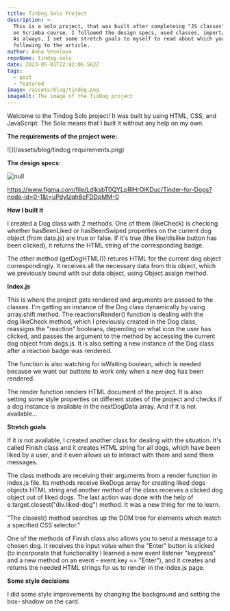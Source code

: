 ```yaml
---
title: TinDog Solo Project
description: >-
  This is a solo project, that was built after completeing "JS classes" module
  on Scrimba course. I followed the design specs, used classes, import/export.
  As always, I set some stretch goals to myself to read about which you can by
  following to the article. 
author: Anna Veselova
repoName: tindog-solo
date: 2023-05-01T22:42:06.562Z
tags:
  - post
  - featured
image: /assets/blog/tindog.png
imageAlt: The image of the TinDog project
---
```

Welcome to the Tindog Solo project! It was built by using HTML, CSS, and JavaScript. The Solo means that I built it without any help on my own.

**The requirements of the project were:**

![](/assets/blog/tindog requirements.png)

**The design specs:**

![null](/assets/blog/tindog-design.png)

<https://www.figma.com/file/LdlksbT0QYLpRlHrOlKDuc/Tinder-for-Dogs?node-id=0-1&t=uPdyIzqh8cFDDpMM-0>

**How I built it**

I created a Dog class with 2 methods. One of them (likeCheck) is checking whether hasBeenLiked or hasBeenSwiped properties on the current dog object (from data.js) are true or false. If it's true (the like/dislike button has been clicked), it returns the HTML string of the corresponding badge.

The other method (getDogHTML()) returns HTML for the current dog object correspondingly. It receives all the necessary data from this object, which we previously bound with our data object, using Object.assign method.

**Index.js**

This is where the project gets rendered and arguments are passed to the classes. I'm getting an instance of the Dog class dynamically by using array.shift method. The reactionsRender() function is dealing with the dog.likeCheck method, which I previously created in the Dog class, reassigns the "reaction" booleans, depending on what icon the user has clicked, and passes the argument to the method by accessing the current dog object from dogs.js. It is also setting a new instance of the Dog class after a reaction badge was rendered.

The function is also watching for isWaiting boolean, which is needed because we want our buttons to work only when a new dog has been rendered.

The render function renders HTML document of the project. It is also setting some style properties on different states of the project and checks if a dog instance is available in the nextDogData array. And if it is not available...

**Stretch goals**

If it is not available, I created another class for dealing with the situation. It's called Finish class and it creates HTML string for all dogs, which have been liked by a user, and it even allows us to interact with them and send them messages.

The class methods are receiving their arguments from a render function in index.js file. Its methods receive likeDogs array for creating liked dogs objects HTML string and another method of the class receives a clicked dog object out of liked dogs. The last action was done with the help of e.target.closest("div.liked-dog") method. It was a new thing for me to learn.

"The closest() method searches up the DOM tree for elements which match a specified CSS selector."

One of the methods of Finish class also allows you to send a message to a chosen dog. It receives the input value when the "Enter" button is clicked (to incorporate that functionality I learned a new event listener "keypress" and a new method on an event - event.key == "Enter"), and it creates and returns the needed HTML strings for us to render in the index.js page.

**Some style decisions**

I did some style improvements by changing the background and setting the box- shadow on the card.
